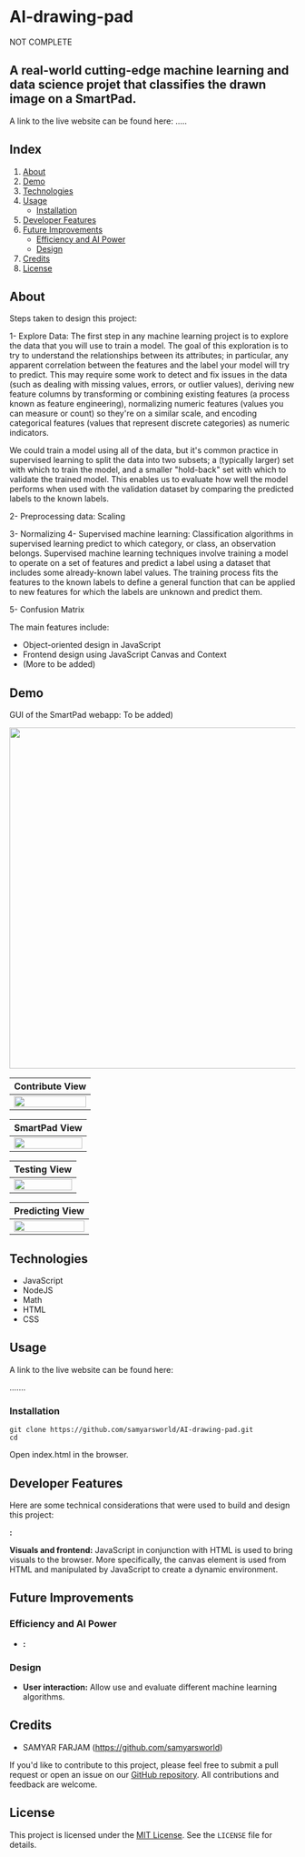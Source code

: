 # AI-drawing-pad
NOT COMPLETE
## A real-world cutting-edge machine learning and data science projet that classifies the drawn image on a SmartPad.

A link to the live website can be found here: .....

## Index
1. [About](#about)
2. [Demo](#demo)
3. [Technologies](#tech)
4. [Usage](#usage)
    * [Installation](#installation)
5. [Developer Features](#dev)
6. [Future Improvements](#future)
    * [Efficiency and AI Power](#power)
    * [Design](#design)
7. [Credits](#credits) 
8. [License](#license)
 

<a name="about"></a>
## About
Steps taken to design this project:

1- Explore Data: 
The first step in any machine learning project is to explore the data that you will use to train a model. The goal of this exploration is to try to understand the relationships between its attributes; in particular, any apparent correlation between the features and the label your model will try to predict. This may require some work to detect and fix issues in the data (such as dealing with missing values, errors, or outlier values), deriving new feature columns by transforming or combining existing features (a process known as feature engineering), normalizing numeric features (values you can measure or count) so they're on a similar scale, and encoding categorical features (values that represent discrete categories) as numeric indicators.

We could train a model using all of the data, but it's common practice in supervised learning to split the data into two subsets; a (typically larger) set with which to train the model, and a smaller "hold-back" set with which to validate the trained model. This enables us to evaluate how well the model performs when used with the validation dataset by comparing the predicted labels to the known labels.

2- Preprocessing data: Scaling

3- Normalizing
4- Supervised machine learning: Classification algorithms in supervised learning predict to which category, or class, an observation belongs.
Supervised machine learning techniques involve training a model to operate on a set of features and predict a label using a dataset that includes some already-known label values. The training process fits the features to the known labels to define a general function that can be applied to new features for which the labels are unknown and predict them. 

5- Confusion Matrix

The main features include:

* Object-oriented design in JavaScript
* Frontend design using JavaScript Canvas and Context
* (More to be added)


<a name="demo"></a>
## Demo
GUI of the SmartPad webapp: To be added)
<p align="center"><img src="" width="600"/>
</p>

| Contribute View  |
|:----------------------|
|<img src="https://drive.google.com/file/d/1VbTyRkJDBNNmTInnR5CTRdfiDEj2Nw1N/view?usp=sharing" width="100%" height="100%"/> |

| SmartPad View |
|:----------------------|
<img src="https://drive.google.com/file/d/16VeKMkOVKzkdyPB9xOiyw2P0diema6GI/view?usp=drive_link" width="100%" height="100%"/> |

| Testing View |
|:----------------------|
<img src="https://drive.google.com/file/d/16jXgCV_iFkLh3KRwsyV_i7tRC_Y2XfcZ/view?usp=sharing" width="100%" height="100%"/> |

| Predicting View |
|:----------------------|
<img src="https://drive.google.com/file/d/1aQAQbi4Lb4Q53l8sv_sm45eRyAW4SaPA/view?usp=sharing" width="100%" height="100%"/> |


<a name="tech"></a>
## Technologies
- JavaScript
- NodeJS
- Math
- HTML
- CSS

<a name="usage"></a>
## Usage
A link to the live website can be found here:

.......



<a name="installation"></a>
### Installation

```
git clone https://github.com/samyarsworld/AI-drawing-pad.git
cd 
```
Open index.html in the browser.


<a name="dev"></a>
## Developer Features
Here are some technical considerations that were used to build and design this project:

**:**

**Visuals and frontend:** JavaScript in conjunction with HTML is used to bring visuals to the browser. More specifically, the canvas element is used from HTML and manipulated by JavaScript to create a dynamic environment.


<a name="future"></a>
## Future Improvements
<a name="power"></a>
### Efficiency and AI Power

- **:** 


<a name="design"></a>
### Design

- **User interaction:** Allow use and evaluate different machine learning algorithms.



<a name="credits"></a>
## Credits

- SAMYAR FARJAM (https://github.com/samyarsworld)

If you'd like to contribute to this project, please feel free to submit a pull request or open an issue on our [GitHub repository](https://github.com/samyarsworld/AI-drawing-pad). All contributions and feedback are welcome.

<a name="license"></a>
## License

This project is licensed under the [MIT License](https://opensource.org/licenses/MIT). See the `LICENSE` file for details.

